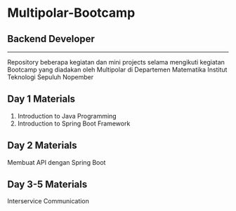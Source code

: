 # Multipolar-Bootcamp
## Backend Developer
---

Repository beberapa kegiatan dan mini projects selama mengikuti kegiatan Bootcamp yang diadakan oleh Multipolar di Departemen Matematika Institut Teknologi Sepuluh Nopember

## Day 1 Materials
1. Introduction to Java Programming
2. Introduction to Spring Boot Framework

## Day 2 Materials
Membuat API dengan Spring Boot

## Day 3-5 Materials
Interservice Communication
